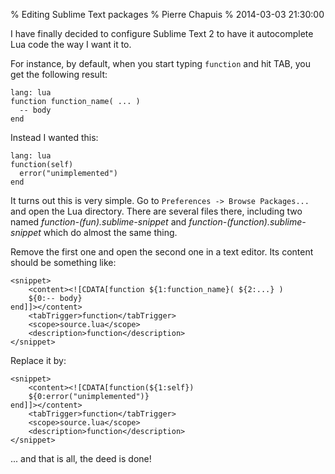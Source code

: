 % Editing Sublime Text packages
% Pierre Chapuis
% 2014-03-03 21:30:00

<!--@
  description = "How to change the behavior of Lua autocompletion in Sublime Text."
-->

I have finally decided to configure Sublime Text 2 to have it autocomplete
Lua code the way I want it to.

For instance, by default, when you start typing `function` and hit TAB,
you get the following result:

    lang: lua
    function function_name( ... )
      -- body
    end

Instead I wanted this:

    lang: lua
    function(self)
      error("unimplemented")
    end

It turns out this is very simple. Go to `Preferences -> Browse Packages...`
and open the Lua directory. There are several files there, including two
named *function-(fun).sublime-snippet* and *function-(function).sublime-snippet*
which do almost the same thing.

Remove the first one and open the second one in a text editor. Its content
should be something like:

    <snippet>
        <content><![CDATA[function ${1:function_name}( ${2:...} )
        ${0:-- body}
    end]]></content>
        <tabTrigger>function</tabTrigger>
        <scope>source.lua</scope>
        <description>function</description>
    </snippet>

Replace it by:

    <snippet>
        <content><![CDATA[function(${1:self})
        ${0:error("unimplemented")}
    end]]></content>
        <tabTrigger>function</tabTrigger>
        <scope>source.lua</scope>
        <description>function</description>
    </snippet>

... and that is all, the deed is done!
